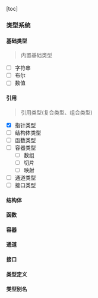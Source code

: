 [toc]

### 类型系统

#### 基础类型

> 内置基础类型

- [ ] 字符串
- [ ] 布尔
- [ ] 数值

#### 引用

> 引用类型(复合类型、组合类型)

- [x] 指针类型
- [ ] 结构体类型
- [ ] 函数类型
- [ ] 容器类型
    - [ ] 数组
    - [ ] 切片
    - [ ] 映射
- [ ] 通道类型
- [ ] 接口类型

#### 结构体

#### 函数

#### 容器

#### 通道

#### 接口

#### 类型定义

#### 类型别名